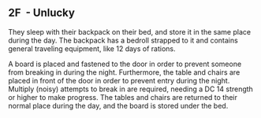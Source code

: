 ## 2F  - Unlucky 

They sleep with their backpack on their bed, and store it in the same place during the day. The backpack has a bedroll strapped to it and contains general traveling equipment, like 12 days of rations. 

A board is placed and fastened to the door in order to prevent someone from breaking in during the night. Furthermore, the table and chairs are placed in front of the door in order to prevent entry during the night. Multiply (noisy) attempts to break in are required, needing a DC 14 strength or higher to make progress. The tables and chairs are returned to their normal place during the day, and the board is stored under the bed.

  
